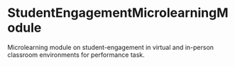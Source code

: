 # StudentEngagementMicrolearningModule
Microlearning module on student-engagement in virtual and in-person classroom environments for performance task.
